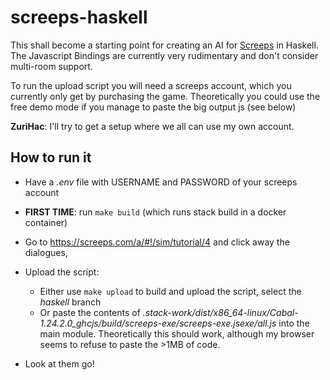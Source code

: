 # screeps-haskell

This shall become a starting point for creating an AI for [Screeps](https://screeps.com/) in Haskell. The Javascript Bindings are currently very rudimentary and don't consider multi-room support.

To run the upload script you will need a screeps account, which you currently only get by purchasing the game. Theoretically you could use the free demo mode if you manage to paste the big output js (see below)

**ZuriHac**: I'll try to get a setup where we all can use my own account.

## How to run it

* Have a *.env* file with USERNAME and PASSWORD of your screeps account

* **FIRST TIME**: run `make build` (which runs stack build in a docker container)

* Go to https://screeps.com/a/#!/sim/tutorial/4 and click away the dialogues,

* Upload the script: 
  * Either use `make upload` to build and upload the script, select the *haskell* branch
  * Or paste the contents of *.stack-work/dist/x86_64-linux/Cabal-1.24.2.0_ghcjs/build/screeps-exe/screeps-exe.jsexe/all.js* into the main module. Theoretically this should work, although my browser seems to refuse to paste the >1MB of code.

* Look at them go!


